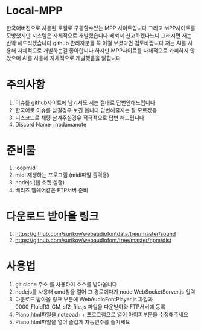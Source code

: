 # Local-MPP
한국어버젼으로 사용된 로컬로 구동할수있는 MPP 사이트입니다
그리고 MPP사이트를 모방했지만 시스템은 자체적으로 개발했습니다
배껴서 신고하겠다느니 그러시면 저는 반박 해드리겠습니다
github 관리자분들 꼭 이걸 보셨다면 검토바랍니다
저는 AI를 사용해 자체적으로 개발하는걸 좋아합니다
하지만 MPP사이트를 자체적으로 카피하지 않았으며
AI를 사용해 자체적으로 개발했음을 밝힙니다


# 주의사항
1. 이슈를 github사이트에 남기셔도 저는 절대로 답변안해드립니다
2. 한국어로 이슈를 남길경우 보긴 봅니다 답변해줄지는 잘 모르겠음
3. 디스코드로 채팅 남겨주실경우 적극적으로 답변 해드립니다
4. Discord Name : nodamanote


# 준비물
1. loopmidi
2. midi 재생하는 프로그램 (midi파일 출력용)
3. nodejs (웹 소켓 실행)
4. 베리즈 웹쉐어같은 FTP서버 준비


# 다운로드 받아올 링크
1. https://github.com/surikov/webaudiofontdata/tree/master/sound
2. https://github.com/surikov/webaudiofont/tree/master/npm/dist


# 사용법

1. git clone 주소 를 사용하여 소스를 받아옵니다
2. nodejs를 사용해 cmd창을 열어 그 경로에다가 node WebSocketServer.js 입력
3. 다운로드 받아올 링크 부분에 WebAudioFontPlayer.js 파일과 0000_FluidR3_GM_sf2_file.js 파일을 다운받아와 FTP서버에 등록
4. Piano.html파일을 notepad++ 프로그램으로 열어 아이피부분을 수정해주세요
5. Piano.html파일을 열어 즐겁게 자동연주를 즐기세요
